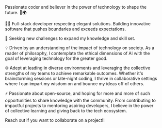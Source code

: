 Passionate coder and believer in the power of technology to shape the future. 🚀🌍

👨‍💻 Full-stack developer respecting elegant solutions. Building innovative software that pushes boundaries and exceeds expectations.

🔬 Seeking new challenges to expand my knowledge and skill set.

💡 Driven by an understanding of the impact of technology on society. As a reader of philosophy, I contemplate the ethical dimensions of AI with the goal of leveraging technology for the greater good.

🌐 Adept at leading in diverse environments and leveraging the collective strengths of my teams to achieve remarkable outcomes. Whether it's brainstorming sessions or late-night coding, I thrive in collaborative settings where I can impart my wisdom on and bounce my ideas off of others.

⚡️ Passionate about open-source, and hoping for more and more of such opportunities to share knowledge with the community. From contributing to impactful projects to mentoring aspiring developers, I believe in the power of collective learning and giving back to the tech ecosystem.

Reach out if you want to collaborate on a project!!
